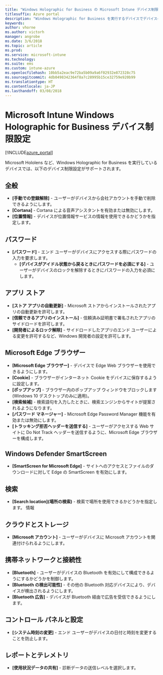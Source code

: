 ```yaml
---
title: "Windows Holographic for Business の Microsoft Intune デバイス制限設定"
titlesuffix: Azure portal
description: "Windows Holographic for Business を実行するデバイスでデバイスの設定と機能を制御するために使用できる Intune 設定について説明します。"
keywords: 
author: vhorne
ms.author: victorh
manager: angrobe
ms.date: 3/6/2018
ms.topic: article
ms.prod: 
ms.service: microsoft-intune
ms.technology: 
ms.suite: ems
ms.custom: intune-azure
ms.openlocfilehash: 10bb5a2eac9e72ba5b09a9a6f02932e872328c75
ms.sourcegitcommit: 4db0498342364f8a7c28995b15ce32759e920b99
ms.translationtype: HT
ms.contentlocale: ja-JP
ms.lasthandoff: 03/08/2018
---
```

# <a name="microsoft-intune-windows-holographic-for-business-device-restriction-settings"></a>Microsoft Intune Windows Holographic for Business デバイス制限設定

[!INCLUDE[azure_portal](./includes/azure_portal.md)]

Microsoft Hololens など、Windows Holographic for Business を実行しているデバイスでは、以下のデバイス制限設定がサポートされます。

## <a name="general"></a>全般

- **[手動での登録解除]** - ユーザーがデバイスから会社アカウントを手動で削除できるようにします。
- **[Cortana]** - Cortana による音声アシスタントを有効または無効にします。
- **[位置情報]** - デバイスが位置情報サービスの情報を使用できるかどうかを指定します。



## <a name="password"></a>パスワード
-   **[パスワード]** - エンド ユーザーがデバイスにアクセスする際にパスワードの入力を要求します。
    -   **[デバイスがアイドル状態から戻るときにパスワードを必須にする]** - ユーザーがデバイスのロックを解除するときにパスワードの入力を必須にします。



## <a name="app-store"></a>アプリ ストア

-   **[ストア アプリの自動更新]** - Microsoft ストアからインストールされたアプリの自動更新を許可します。
-   **[信頼できるアプリのインストール]** - 信頼済み証明書で署名されたアプリのサイドロードを許可します。
-   **[開発者によるロック解除]** - サイドロードしたアプリのエンド ユーザーによる変更を許可するなど、Windows 開発者の設定を許可します。

## <a name="edge-browser"></a>Microsoft Edge ブラウザー

-   **[Microsoft Edge ブラウザー]** - デバイスで Edge Web ブラウザーを使用できるようにします。
-   **[Cookie]** - ブラウザーがインターネット Cookie をデバイスに保存するように設定します。
-   **[ポップアップ]** - ブラウザー内のポップアップ ウィンドウをブロックします (Windows 10 デスクトップのみに適用)。
-   **[検索候補]** - 検索語句を入力したときに、検索エンジンからサイトが提案されるようになります。
-   **[パスワード マネージャー]** - Microsoft Edge Password Manager 機能を有効または無効にします。
- **[トラッキング拒否ヘッダーを送信する]** - ユーザーがアクセスする Web サイトに Do Not Track ヘッダーを送信するように、Microsoft Edge ブラウザーを構成します。

## <a name="windows-defender-smart-screen"></a>Windows Defender SmartScreen

- **[SmartScreen for Microsoft Edge]** - サイトへのアクセスとファイルのダウンロードに対して Edge の SmartScreen を有効にします。

## <a name="search"></a>検索
- **[Search location]\(場所の検索\)** - 検索で場所を使用できるかどうかを指定します。 情報


## <a name="cloud-and-storage"></a>クラウドとストレージ
-   **[Microsoft アカウント]** - ユーザーがデバイスに Microsoft アカウントを関連付けられるようにします。

## <a name="cellular-and-connectivity"></a>携帯ネットワークと接続性

-   **[Bluetooth]** - ユーザーがデバイスの Bluetooth を有効にして構成できるようにするかどうかを制御します。
-   **[Bluetooth の検出可能性]** - その他の Bluetooth 対応デバイスにより、デバイスが検出されるようにします。
-   **[Bluetooth 広告]** - デバイスが Bluetooth 経由で広告を受信できるようにします。

## <a name="control-panel-and-settings"></a>コントロール パネルと設定

- **[システム時刻の変更]** - エンド ユーザーがデバイスの日付と時刻を変更することを防止します。

## <a name="reporting-and-telemetry"></a>レポートとテレメトリ

- **[使用状況データの共有]** - 診断データの送信レベルを選択します。